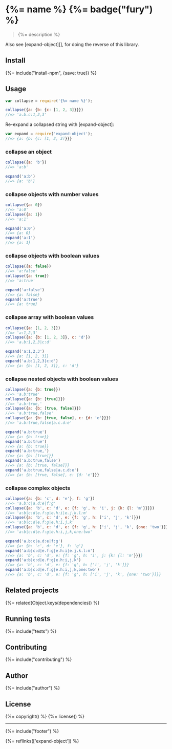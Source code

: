 # {%= name %} {%= badge("fury") %}

> {%= description %}

Also see [expand-object][], for doing the reverse of this library.

## Install
{%= include("install-npm", {save: true}) %}

## Usage

```js
var collapse = require('{%= name %}');

collapse({a: {b: {c: [1, 2, 3]}}})
//=> 'a.b.c:1,2,3'
```

Re-expand a collapsed string with [expand-object]:

```js
var expand = require('expand-object');
//=> {a: {b: {c: [1, 2, 3]}}}
```

### collapse an object

```js
collapse({a: 'b'})
//=> 'a:b'

expand('a:b')
//=> {a: 'b'}
```

### collapse objects with number values

```js
collapse({a: 0})
//=> 'a:0'
collapse({a: 1})
//=> 'a:1'

expand('a:0')
//=> {a: 0}
expand('a:1')
//=> {a: 1}
```

### collapse objects with boolean values

```js
collapse({a: false})
//=> 'a:false'
collapse({a: true})
//=> 'a:true'

expand('a:false')
//=> {a: false}
expand('a:true')
//=> {a: true}
```

### collapse array with boolean values

```js
collapse({a: [1, 2, 3]})
//=> 'a:1,2,3'
collapse({a: {b: [1, 2, 3]}, c: 'd'})
//=> 'a.b:1,2,3|c:d'

expand('a:1,2,3')
//=> {a: [1, 2, 3]}
expand('a.b:1,2,3|c:d')
//=> {a: {b: [1, 2, 3]}, c: 'd'}
```

### collapse nested objects with boolean values

```js
collapse({a: {b: true}})
//=> 'a.b:true'
collapse({a: {b: [true]}})
//=> 'a.b:true,'
collapse({a: {b: [true, false]}})
//=> 'a.b:true,false'
collapse({a: {b: [true, false], c: {d: 'e'}}})
//=> 'a.b:true,false|a.c.d:e'

expand('a.b:true')
//=> {a: {b: true}}
expand('a.b:true')
//=> {a: {b: true}}
expand('a.b:true,')
//=> {a: {b: [true]}}
expand('a.b:true,false')
//=> {a: {b: [true, false]}}
expand('a.b:true,false|a.c.d:e')
//=> {a: {b: [true, false], c: {d: 'e'}}}
```

### collapse complex objects

```js
collapse({a: {b: 'c', d: 'e'}, f: 'g'})
//=> 'a.b:c|a.d:e|f:g'
collapse({a: 'b', c: 'd', e: {f: 'g', h: 'i', j: {k: {l: 'm'}}}})
//=> 'a:b|c:d|e.f:g|e.h:i|e.j.k.l:m'
collapse({a: 'b', c: 'd', e: {f: 'g', h: ['i', 'j', 'k']}})
//=> 'a:b|c:d|e.f:g|e.h:i,j,k'
collapse({a: 'b', c: 'd', e: {f: 'g', h: ['i', 'j', 'k', {one: 'two'}]}})
//=> 'a:b|c:d|e.f:g|e.h:i,j,k,one:two'

expand('a.b:c|a.d:e|f:g')
//=> {a: {b: 'c', d: 'e'}, f: 'g'}
expand('a:b|c:d|e.f:g|e.h:i|e.j.k.l:m')
//=> {a: 'b', c: 'd', e: {f: 'g', h: 'i', j: {k: {l: 'm'}}}}
expand('a:b|c:d|e.f:g|e.h:i,j,k')
//=> {a: 'b', c: 'd', e: {f: 'g', h: ['i', 'j', 'k']}}
expand('a:b|c:d|e.f:g|e.h:i,j,k,one:two')
//=> {a: 'b', c: 'd', e: {f: 'g', h: ['i', 'j', 'k', {one: 'two'}]}}
```

## Related projects
{%= related(Object.keys(dependencies)) %}  

## Running tests
{%= include("tests") %}

## Contributing
{%= include("contributing") %}

## Author
{%= include("author") %}

## License
{%= copyright() %}
{%= license() %}

***

{%= include("footer") %}


{%= reflinks(['expand-object']) %}